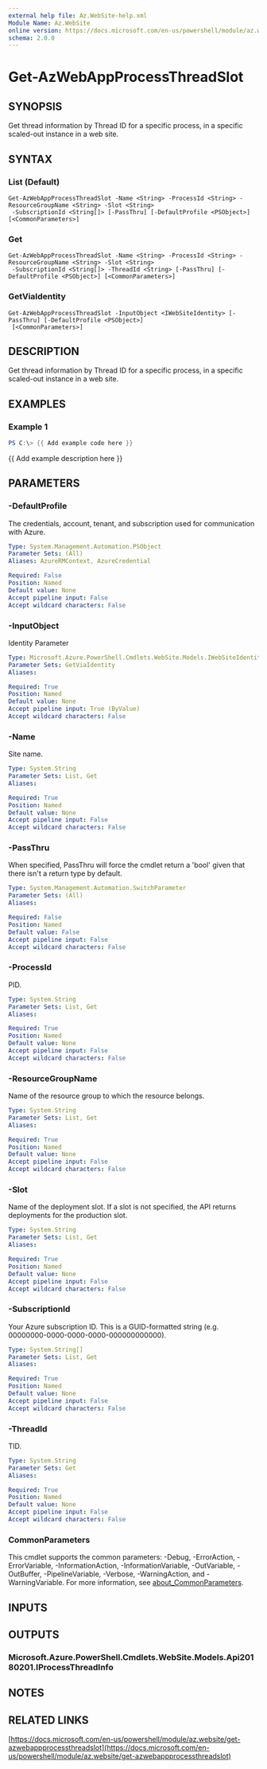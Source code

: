 ```yaml
---
external help file: Az.WebSite-help.xml
Module Name: Az.WebSite
online version: https://docs.microsoft.com/en-us/powershell/module/az.website/get-azwebappprocessthreadslot
schema: 2.0.0
---
```


# Get-AzWebAppProcessThreadSlot

## SYNOPSIS
Get thread information by Thread ID for a specific process, in a specific scaled-out instance in a web site.

## SYNTAX

### List (Default)
```
Get-AzWebAppProcessThreadSlot -Name <String> -ProcessId <String> -ResourceGroupName <String> -Slot <String>
 -SubscriptionId <String[]> [-PassThru] [-DefaultProfile <PSObject>] [<CommonParameters>]
```

### Get
```
Get-AzWebAppProcessThreadSlot -Name <String> -ProcessId <String> -ResourceGroupName <String> -Slot <String>
 -SubscriptionId <String[]> -ThreadId <String> [-PassThru] [-DefaultProfile <PSObject>] [<CommonParameters>]
```

### GetViaIdentity
```
Get-AzWebAppProcessThreadSlot -InputObject <IWebSiteIdentity> [-PassThru] [-DefaultProfile <PSObject>]
 [<CommonParameters>]
```

## DESCRIPTION
Get thread information by Thread ID for a specific process, in a specific scaled-out instance in a web site.

## EXAMPLES

### Example 1
```powershell
PS C:\> {{ Add example code here }}
```

{{ Add example description here }}

## PARAMETERS

### -DefaultProfile
The credentials, account, tenant, and subscription used for communication with Azure.

```yaml
Type: System.Management.Automation.PSObject
Parameter Sets: (All)
Aliases: AzureRMContext, AzureCredential

Required: False
Position: Named
Default value: None
Accept pipeline input: False
Accept wildcard characters: False
```

### -InputObject
Identity Parameter

```yaml
Type: Microsoft.Azure.PowerShell.Cmdlets.WebSite.Models.IWebSiteIdentity
Parameter Sets: GetViaIdentity
Aliases:

Required: True
Position: Named
Default value: None
Accept pipeline input: True (ByValue)
Accept wildcard characters: False
```

### -Name
Site name.

```yaml
Type: System.String
Parameter Sets: List, Get
Aliases:

Required: True
Position: Named
Default value: None
Accept pipeline input: False
Accept wildcard characters: False
```

### -PassThru
When specified, PassThru will force the cmdlet return a 'bool' given that there isn't a return type by default.

```yaml
Type: System.Management.Automation.SwitchParameter
Parameter Sets: (All)
Aliases:

Required: False
Position: Named
Default value: False
Accept pipeline input: False
Accept wildcard characters: False
```

### -ProcessId
PID.

```yaml
Type: System.String
Parameter Sets: List, Get
Aliases:

Required: True
Position: Named
Default value: None
Accept pipeline input: False
Accept wildcard characters: False
```

### -ResourceGroupName
Name of the resource group to which the resource belongs.

```yaml
Type: System.String
Parameter Sets: List, Get
Aliases:

Required: True
Position: Named
Default value: None
Accept pipeline input: False
Accept wildcard characters: False
```

### -Slot
Name of the deployment slot.
If a slot is not specified, the API returns deployments for the production slot.

```yaml
Type: System.String
Parameter Sets: List, Get
Aliases:

Required: True
Position: Named
Default value: None
Accept pipeline input: False
Accept wildcard characters: False
```

### -SubscriptionId
Your Azure subscription ID.
This is a GUID-formatted string (e.g.
00000000-0000-0000-0000-000000000000).

```yaml
Type: System.String[]
Parameter Sets: List, Get
Aliases:

Required: True
Position: Named
Default value: None
Accept pipeline input: False
Accept wildcard characters: False
```

### -ThreadId
TID.

```yaml
Type: System.String
Parameter Sets: Get
Aliases:

Required: True
Position: Named
Default value: None
Accept pipeline input: False
Accept wildcard characters: False
```

### CommonParameters
This cmdlet supports the common parameters: -Debug, -ErrorAction, -ErrorVariable, -InformationAction, -InformationVariable, -OutVariable, -OutBuffer, -PipelineVariable, -Verbose, -WarningAction, and -WarningVariable. For more information, see [about_CommonParameters](http://go.microsoft.com/fwlink/?LinkID=113216).

## INPUTS

## OUTPUTS

### Microsoft.Azure.PowerShell.Cmdlets.WebSite.Models.Api20180201.IProcessThreadInfo
## NOTES

## RELATED LINKS

[https://docs.microsoft.com/en-us/powershell/module/az.website/get-azwebappprocessthreadslot](https://docs.microsoft.com/en-us/powershell/module/az.website/get-azwebappprocessthreadslot)

